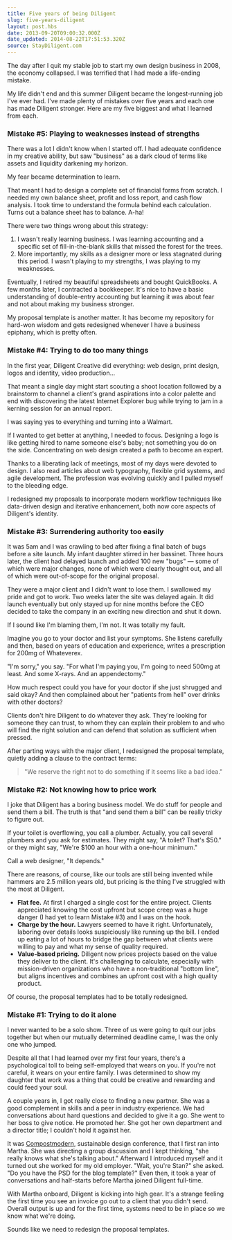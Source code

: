 ```yaml
---
title: Five years of being Diligent
slug: five-years-diligent
layout: post.hbs
date: 2013-09-20T09:00:32.000Z
date_updated: 2014-08-22T17:51:53.320Z
source: StayDiligent.com
---
```


The day after I quit my stable job to start my own design business in 2008, the economy collapsed. I was terrified that I had made a life-ending mistake.

My life didn't end and this summer Diligent became the longest-running job I've ever had. I've made plenty of mistakes over five years and each one has made Diligent stronger. Here are my five biggest and what I learned from each.

### Mistake #5: Playing to weaknesses instead of strengths

There was a lot I didn't know when I started off. I had adequate confidence in my creative ability, but saw "business" as a dark cloud of terms like assets and liquidity darkening my horizon.

My fear became determination to learn.

That meant I had to design a complete set of financial forms from scratch. I needed my own balance sheet, profit and loss report, and cash flow analysis. I took time to understand the formula behind each calculation. Turns out a balance sheet has to balance. A-ha!

There were two things wrong about this strategy:

1.  I wasn't really learning business. I was learning accounting and a specific set of fill-in-the-blank skills that missed the forest for the trees.
2.  More importantly, my skills as a designer more or less stagnated during this period. I wasn't playing to my strengths, I was playing to my weaknesses.

Eventually, I retired my beautiful spreadsheets and bought QuickBooks. A few months later, I contracted a bookkeeper. It's nice to have a basic understanding of double-entry accounting but learning it was about fear and not about making my business stronger.

My proposal template is another matter. It has become my repository for hard-won wisdom and gets redesigned whenever I have a business epiphany, which is pretty often.

### Mistake #4: Trying to do too many things

In the first year, Diligent Creative did everything: web design, print design, logos and identity, video production...

That meant a single day might start scouting a shoot location followed by a brainstorm to channel a client's grand aspirations into a color palette and end with discovering the latest Internet Explorer bug while trying to jam in a kerning session for an annual report.

I was saying yes to everything and turning into a Walmart.

If I wanted to get better at anything, I needed to focus. Designing a logo is like getting hired to name someone else's baby; not something you do on the side. Concentrating on web design created a path to become an expert.

Thanks to a liberating lack of meetings, most of my days were devoted to design. I also read articles about web typography, flexible grid systems, and agile development. The profession was evolving quickly and I pulled myself to the bleeding edge.

I redesigned my proposals to incorporate modern workflow techniques like data-driven design and iterative enhancement, both now core aspects of Diligent's identity.

### Mistake #3: Surrendering authority too easily

It was 5am and I was crawling to bed after fixing a final batch of bugs before a site launch. My infant daughter stirred in her bassinet. Three hours later, the client had delayed launch and added 100 new "bugs" — some of which were major changes, none of which were clearly thought out, and all of which were out-of-scope for the original proposal.

They were a major client and I didn't want to lose them. I swallowed my pride and got to work. Two weeks later the site was delayed again. It did launch eventually but only stayed up for nine months before the CEO decided to take the company in an exciting new direction and shut it down.

If I sound like I'm blaming them, I'm not. It was totally my fault.

Imagine you go to your doctor and list your symptoms. She listens carefully and then, based on years of education and experience, writes a prescription for 200mg of Whateverex.

"I'm sorry," you say. "For what I'm paying you, I'm going to need 500mg at least. And some X-rays. And an appendectomy."

How much respect could you have for your doctor if she just shrugged and said okay? And then complained about her "patients from hell" over drinks with other doctors?

Clients don't hire Diligent to do whatever they ask. They're looking for someone they can trust, to whom they can explain their problem to and who will find the right solution and can defend that solution as sufficient when pressed.

After parting ways with the major client, I redesigned the proposal template, quietly adding a clause to the contract terms:

> "We reserve the right not to do something if it seems like a bad idea."

### Mistake #2: Not knowing how to price work

I joke that Diligent has a boring business model. We do stuff for people and send them a bill. The truth is that "and send them a bill" can be really tricky to figure out.

If your toilet is overflowing, you call a plumber. Actually, you call several plumbers and you ask for estimates. They might say, "A toilet? That's $50." or they might say, "We're $100 an hour with a one-hour minimum."

Call a web designer, "It depends."

There are reasons, of course, like our tools are still being invented while hammers are 2.5 million years old, but pricing is the thing I've struggled with the most at Diligent.

- **Flat fee.** At first I charged a single cost for the entire project. Clients appreciated knowing the cost upfront but scope creep was a huge danger (I had yet to learn Mistake #3) and I was on the hook.
- **Charge by the hour.** Lawyers seemed to have it right. Unfortunately, laboring over details looks suspiciously like running up the bill. I ended up eating a lot of hours to bridge the gap between what clients were willing to pay and what my sense of quality required.
- **Value-based pricing.** Diligent now prices projects based on the value they deliver to the client. It's challenging to calculate, especially with mission-driven organizations who have a non-traditional "bottom line", but aligns incentives and combines an upfront cost with a high quality product.

Of course, the proposal templates had to be totally redesigned.

### Mistake #1: Trying to do it alone

I never wanted to be a solo show. Three of us were going to quit our jobs together but when our mutually determined deadline came, I was the only one who jumped.

Despite all that I had learned over my first four years, there's a psychological toll to being self-employed that wears on you. If you're not careful, it wears on your entire family. I was determined to show my daughter that work was a thing that could be creative and rewarding and could feed your soul.

A couple years in, I got really close to finding a new partner. She was a good complement in skills and a peer in industry experience. We had conversations about hard questions and decided to give it a go. She went to her boss to give notice. He promoted her. She got her own department and a director title; I couldn't hold it against her.

It was [Compostmodern](http://compostmodern.org/), sustainable design conference, that I first ran into Martha. She was directing a group discussion and I kept thinking, "she really knows what she's talking about." Afterward I introduced myself and it turned out she worked for my old employer. "Wait, you're Stan?" she asked. "Do you have the PSD for the blog template?" Even then, it took a year of conversations and half-starts before Martha joined Diligent full-time.

With Martha onboard, Diligent is kicking into high gear. It's a strange feeling the first time you see an invoice go out to a client that you didn't send. Overall output is up and for the first time, systems need to be in place so we know what we're doing.

Sounds like we need to redesign the proposal templates.
